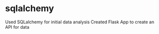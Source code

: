 # sqlalchemy

Used SQLalchemy for initial data analysis
Created Flask App to create an API for data
